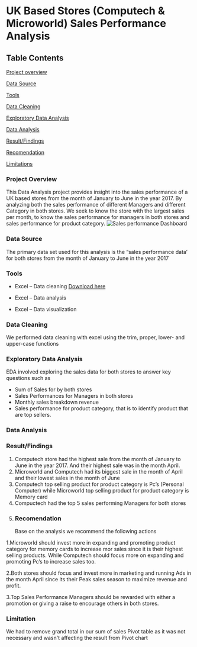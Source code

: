 # UK Based Stores (Computech & Microworld) Sales Performance Analysis
## Table Contents
[Project overview](project-overview)

[Data Source](Data-Source)

[Tools](Tools)

[Data Cleaning](Data-Cleaning)

[Exploratory Data Analysis](Exploratory-Data-Analysis)

[Data Analysis](Data-Analysis)

[Result/Findings](Result/-Findings)

[Recomendation](Recomendation)

[Limitations](Limitations)



### Project Overview
This Data Analysis project provides insight into the sales performance of a UK based stores from the month of January to June in the year 2017. By analyzing both the sales performance of different Managers and different Category in both stores.
We seek to know the store with the largest sales per month, to know the sales performance for managers in both stores and sales performance for product category.
![Sales performance Dashboard](https://github.com/user-attachments/assets/c8cb9232-4c09-47e0-b26a-e3c47a3e62e3)


### Data Source
The primary data set used for this analysis is the “sales performance data’ for both stores from the month of January to June in the year 2017
### Tools
- Excel – Data cleaning [Download here](https://www.bing.com/ck/a?!&&p=23501ca24d1eab2cJmltdHM9MTcyNzc0MDgwMCZpZ3VpZD0wMzQ3ODA5ZC0zY2I0LTY5Y2YtMTQwYy05NDc2M2Q2YTY4MWYmaW5zaWQ9NTQ1OQ&ptn=3&ver=2&hsh=3&fclid=0347809d-3cb4-69cf-140c-94763d6a681f&psq=excel&u=a1aHR0cHM6Ly93d3cubWljcm9zb2Z0LmNvbS9lbi11cy9taWNyb3NvZnQtMzY1L2V4Y2VsP29jaWQ9T1JTRUFSQ0hfQmluZyZtc29ja2lkPTAzNDc4MDlkM2NiNDY5Y2YxNDBjOTQ3NjNkNmE2ODFm&ntb=1)

-	Excel – Data analysis
-	Excel – Data visualization
### Data Cleaning
We performed data cleaning with excel using the trim, proper, lower- and upper-case functions
### Exploratory Data Analysis
EDA involved exploring the sales data for both stores to answer key questions such as
- Sum of Sales for by both stores
- Sales Performances for Managers in both stores
- Monthly sales breakdown revenue
- Sales performance for product category, that is to identify product that are top sellers.
### Data Analysis 
### Result/Findings
1.	Computech store had the highest sale from the month of January to June in the year 2017. And their highest sale was in the month April. 
2.	Microworld and Computech had its biggest sale in the month of April and their lowest sales in the month of June
3.	Computech top selling product for product category is Pc’s (Personal Computer) while Microworld top selling product for product category is Memory card
4.	Compuctech had the top 5 sales performing Managers for both stores
5.	### Recomendation
	Base on the analysis we recommend the following actions

1.Microworld should invest more in expanding and promoting product category for memory cards to increase mor sales since it is their highest selling products. While Computech should focus more on expanding and promoting Pc’s to increase sales too.

2.Both stores should focus and invest more in marketing and running Ads in the month April since its their Peak sales season to maximize revenue and profit.

3.Top Sales Performance Managers should be rewarded with either a promotion or giving a raise to encourage others in both stores.
### Limitation
We had to remove grand total in our sum of sales Pivot table as it was not necessary and wasn't affecting the result from Pivot chart 



